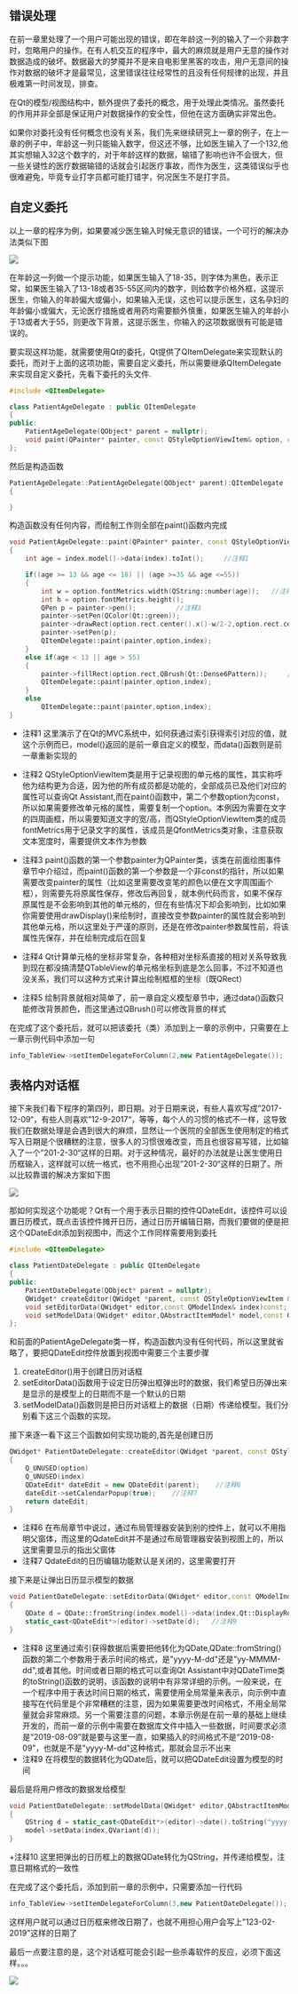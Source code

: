 ## 错误处理

在前一章里处理了一个用户可能出现的错误，即在年龄这一列的输入了一个非数字时，忽略用户的操作。在有人机交互的程序中，最大的麻烦就是用户无意的操作对数据造成的破坏。数据最大的梦魇并不是来自电影里黑客的攻击，用户无意间的操作对数据的破坏才是最常见，这里错误往往经常性的且没有任何规律的出现，并且极难第一时间发现，排查。

在Qt的模型/视图结构中，额外提供了委托的概念，用于处理此类情况。虽然委托的作用并非全部是保证用户对数据操作的安全性，但他在这方面确实非常出色。

如果你对委托没有任何概念也没有关系，我们先来继续研究上一章的例子，在上一章的例子中，年龄这一列只能输入数字，但这还不够，比如医生输入了一个132,他其实想输入32这个数字的，对于年龄这样的数据，输错了影响也许不会很大，但一些关键性的医疗数据输错的话就会引起医疗事故，而作为医生，这类错误似乎也很难避免，毕竟专业打字员都可能打错字，何况医生不是打字员。

## 自定义委托

以上一章的程序为例，如果要减少医生输入时候无意识的错误，一个可行的解决办法类似下图

![](https://jxf2008-1302581379.cos.ap-nanjing.myqcloud.com/QtNotes/25-1.png)

在年龄这一列做一个提示功能，如果医生输入了18-35，则字体为黑色，表示正常，如果医生输入了13-18或者35-55区间内的数字，则给数字价格外框，这提示医生，你输入的年龄偏大或偏小，如果输入无误，这也可以提示医生，这名孕妇的年龄偏小或偏大，无论医疗措施或者用药均需要额外慎重，如果医生输入的年龄小于13或者大于55，则更改下背景，这提示医生，你输入的这项数据很有可能是错误的。

要实现这样功能，就需要使用Qt的委托，Qt提供了QItemDelegate来实现默认的委托，而对于上面的这项功能，需要自定义委托，所以需要继承QItemDelegate来实现自定义委托，先看下委托的头文件.
```c++
#include <QItemDelegate>

class PatientAgeDelegate : public QItemDelegate
{
public:
    PatientAgeDelegate(QObject* parent = nullptr);
    void paint(QPainter* painter, const QStyleOptionViewItem& option, const QModelIndex& index) const;  
};
```
然后是构造函数
```c++
PatientAgeDelegate::PatientAgeDelegate(QObject* parent):QItemDelegate (parent)
{

}
```
构造函数没有任何内容，而绘制工作则全部在paint()函数内完成
```c++
void PatientAgeDelegate::paint(QPainter* painter, const QStyleOptionViewItem& option, const QModelIndex& index) const
{
    int age = index.model()->data(index).toInt();     //注释1

    if((age >= 13 && age <= 18) || (age >=35 && age <=55))
    {
        int w = option.fontMetrics.width(QString::number(age));   //注释2
        int h = option.fontMetrics.height();
        QPen p = painter->pen();          //注释3
        painter->setPen(QColor(Qt::green));
        painter->drawRect(option.rect.center().x()-w/2-2,option.rect.center().y()-h/2-2,w+4,h+4);   //注释4
        painter->setPen(p);
        QItemDelegate::paint(painter,option,index);
    }
    else if(age < 13 || age > 55)
    {  
        painter->fillRect(option.rect,QBrush(Qt::Dense6Pattern));     //注释5
        QItemDelegate::paint(painter,option,index);
    }
    else
        QItemDelegate::paint(painter,option,index);
}
```
+ 注释1 这里演示了在Qt的MVC系统中，如何获通过索引获得索引对应的值，就这个示例而已，model()返回的是前一章自定义的模型，而data()函数则是前一章重新实现的

+ 注释2 QStyleOptionViewItem类是用于记录视图的单元格的属性，其实称呼他为结构更为合适，因为他的所有成员都是功能的，全部成员已及他们对应的属性可以查询Qt Assistant,而在paint()函数中，第二个参数option为const，所以如果需要修改单元格的属性，需要复制一个option。本例因为需要在文字的四周画框，所以需要知道文字的宽/高，而QStyleOptionViewItem类的成员fontMetrics用于记录文字的属性，该成员是QfontMetrics类对象，注意获取文本宽度时，需要提供文本作为参数

+ 注释3 paint()函数的第一个参数painter为QPainter类，该类在前面绘图事件章节中介绍过，而paint()函数的第一个参数是一个非const的指针，所以如果需要改变painter的属性（比如这里需要改变笔的颜色以便在文字周围画个框），则需要先将原属性保存，修改后再回复，就本例代码而言，如果不保存原属性是不会影响到其他的单元格的，但在有些情况下却会影响到，比如如果你需要使用drawDisplay()来绘制时，直接改变参数painter的属性就会影响到其他单元格，所以这里处于严谨的原则，还是在修改painter参数属性前，将该属性先保存，并在绘制完成后在回复

+ 注释4 Qt计算单元格的坐标非常复杂，各种相对坐标系直接的相对关系导致我到现在都没搞清楚QTableView的单元格坐标到底是怎么回事，不过不知道也没关系，我们可以这种方式来计算出绘制框框的坐标（既QRect）

+ 注释5 绘制背景就相对简单了，前一章自定义模型章节中，通过data()函数只能修改背景颜色，而这里通过QBrush()可以修改背景的样式

在完成了这个委托后，就可以把该委托（类）添加到上一章的示例中，只需要在上一章示例代码中添加一句
```c++
info_TableView->setItemDelegateForColumn(2,new PatientAgeDelegate());
```

## 表格内对话框

接下来我们看下程序的第四列，即日期。对于日期来说，有些人喜欢写成”2017-12-09“，有些人则喜欢”12-9-2017“，等等，每个人的习惯的格式不一样，这导致我们在数据处理是会遇到很大的麻烦，显然让一个医院的全部医生使用制定的格式写入日期是个很糟糕的注意，很多人的习惯很难改变，而且也很容易写错，比如输入了一个”201-2-30“这样的日期。对于这种情况，最好的办法就是让医生使用日历框输入，这样就可以统一格式，也不用担心出现”201-2-30“这样的日期了。所以比较靠谱的解决方案如下图

![](https://jxf2008-1302581379.cos.ap-nanjing.myqcloud.com/QtNotes/25-2.png)

那如何实现这个功能呢？Qt有一个用于表示日期的控件QDateEdit，该控件可以设置日历模式，既点击该控件摊开日历，通过日历开编辑日期，而我们要做的便是把这个QDateEdit添加到视图中，而这个工作同样需要用到委托

```c++
#include <QItemDelegate>

class PatientDateDelegate : public QItemDelegate
{
public:
    PatientDateDelegate(QObject* parent = nullptr);
    QWidget* createEditor(QWidget *parent, const QStyleOptionViewItem &option, const QModelIndex &index) const;
    void setEditorData(QWidget* editor,const QModelIndex& index)const;
    void setModelData(QWidget* editor,QAbstractItemModel* model,const QModelIndex& index)const;
};
```
和前面的PatientAgeDelegate类一样，构造函数内没有任何代码，所以这里就省略了，要把QDateEdit控件放置到视图中需要三个主要步骤

1. createEditor()用于创建日历对话框
2. setEditorData()函数用于设定日历弹出框弹出时的数据，我们希望日历弹出来是显示的是模型上的日期而不是一个默认的日期
3. setModelData()函数则是把日历对话框上的数据（日期）传递给模型。我们分别看下这三个函数的实现。

接下来逐一看下这三个函数如何实现功能的,首先是创建日历
```c++
QWidget* PatientDateDelegate::createEditor(QWidget *parent, const QStyleOptionViewItem &option, const QModelIndex &index) const
{
    Q_UNUSED(option)
    Q_UNUSED(index)
    QDateEdit* dateEdit = new QDateEdit(parent);    //注释6
    dateEdit->setCalendarPopup(true);    //注释7
    return dateEdit;
}
```
+ 注释6 在布局章节中说过，通过布局管理器安装到别的控件上，就可以不用指明父窗体，而这里的QdateEdit并不是通过布局管理器安装到视图上的，所以这里需要显示的指出父窗体
+ 注释7 QdateEdit的日历编辑功能默认是关闭的，这里需要打开

接下来是让弹出日历显示模型的数据
```c++
void PatientDateDelegate::setEditorData(QWidget* editor,const QModelIndex& index)const
{
    QDate d = QDate::fromString(index.model()->data(index,Qt::DisplayRole).toString(),"yyyy-M-dd"); //注释8
    static_cast<QDateEdit*>(editor)->setDate(d);   //注释9
}
```
+ 注释8 这里通过索引获得数据后需要把他转化为QDate,QDate::fromString()函数的第二个参数用于表示时间的格式，是"yyyy-M-dd"还是"yy-MMMM-dd",或者其他。时间或者日期的格式可以查询Qt Assistant中对QDateTime类的toString()函数的说明，该函数的说明中有非常详细的示例。一般来说，在一个程序中用于表达时间日期的格式，需要使用全局常量来表示，向示例中直接写在代码里是个非常糟糕的注意，因为如果需要更改时间格式，不用全局常量就会非常麻烦。另一个需要注意的问题，本章示例是在前一章的基础上继续开发的，而前一章的示例中需要在数据库文件中插入一些数据，时间要求必须是“2019-08-09”就是要与这里一直，如果插入的时间格式不是“2019-08-09”，也就是不是"yyyy-M-dd"这种格式，那就会显示不出来
+ 注释9 在将模型的数据转化为QDate后，就可以把QDateEdit设置为模型的时间

最后是将用户修改的数据发给模型
```c++
void PatientDateDelegate::setModelData(QWidget* editor,QAbstractItemModel* model,const QModelIndex& index)const
{
    QString d = static_cast<QDateEdit*>(editor)->date().toString("yyyy-M-dd"); //注释10
    model->setData(index,QVariant(d));
}
```
+注释10 这里把弹出的日历框上的数据QDate转化为QString，并传递给模型，注意日期格式的一致性

在完成了这个委托后，添加到前一章的示例中，只需要添加一行代码
```c++
info_TableView->setItemDelegateForColumn(3,new PatientDateDelegate());
```
这样用户就可以通过日历框来修改日期了，也就不用担心用户会写上"123-02-2019"这样的日期了

最后一点要注意的是，这个对话框可能会引起一些杀毒软件的反应，必须下面这样。。。

![](https://jxf2008-1302581379.cos.ap-nanjing.myqcloud.com/QtNotes/25-3.png)